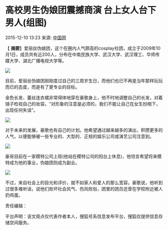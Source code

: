 # 高校男生伪娘团震撼商演 台上女人台下男人(组图)

2015-12-10 13:23 来源: [中国网](https://www.sohu.com/a/%E4%B8%AD%E5%9B%BD%E7%BD%91?spm=smpc.content-abroad.content.1.1732252378541GVnSReC)

【 **摘要**】爱丽丝伪娘团，这个在圈内人气颇高的cosplay社团，成立于2009年10月1日，成员共有近200人，分布在中南民族大学、武汉大学、武汉理工、华师传媒大学、湖北广播电视大学等。

![](http://n1.itc.cn/img8/wb/recom/2015/12/10/144972500108951940.jpeg)

目前，爱丽丝伪娘团刚刚度过自己的三周岁生日，而他们也已不再是当年那样玩玩而已的态度，而是有了更专业的目标。

金色长发、蕾丝连衣裙非常得体地穿在豪歌身上，他不时地调整自己的长发，对着镜子检视自己的妆容。“对形象的注意是必须的，我们不能让自己在女生扮相下，出现任何失误”。

![](http://n1.itc.cn/img8/wb/recom/2015/12/10/144972500131469562.jpeg)

对于未来的发展，豪歌也有自己的计划。他希望通过越来越多的演出，积攒更多的人气，以便能够被一些专业的、大型的、正规的娱乐公司或演艺公司注意到。

![](http://n1.itc.cn/img8/wb/recom/2015/12/10/144972500157683892.jpeg)

豪哥目前在一家模特公司上班(他站在模特公司的阳台上休息)，他坦言希望将来模特成为他的事业，伪娘团则成为副业。

![](http://n1.itc.cn/img8/wb/recom/2015/12/10/144972500172063045.jpeg)

不过，来自社会上的目光和评价，就不如家人和爱人的那么宽容。豪歌说，他听到过很多难听话，说他们败坏社会风气、伤风败俗，团里的团员还曾在学校附近被人扔鸡蛋。 

责任编辑：

平台声明：该文观点仅代表作者本人，搜狐号系信息发布平台，搜狐仅提供信息存储空间服务。